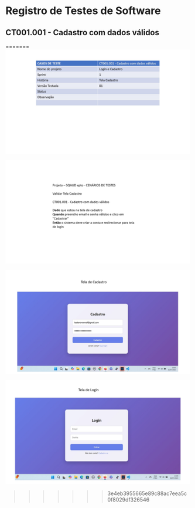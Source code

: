 # Registro de Testes de Software

##  CT001.001 - Cadastro com dados válidos


=======
![Cadastre-se](https://github.com/Daiane567/login-client/blob/main/img/Apresenta%C3%A7%C3%A3o/cadastro1.jpg)

![Cadastre-se](https://github.com/Daiane567/login-client/blob/main/img/Apresenta%C3%A7%C3%A3o/cadastro02.jpg)

![Cadastre-se](https://github.com/Daiane567/login-client/blob/main/img/Apresenta%C3%A7%C3%A3o/cadastro03.jpg)

![Cadastre-se](https://github.com/Daiane567/login-client/blob/main/img/Apresenta%C3%A7%C3%A3o/cadastro04.jpg)
>>>>>>> 3e4eb3955665e89c88ac7eea5c0f8029df326546
